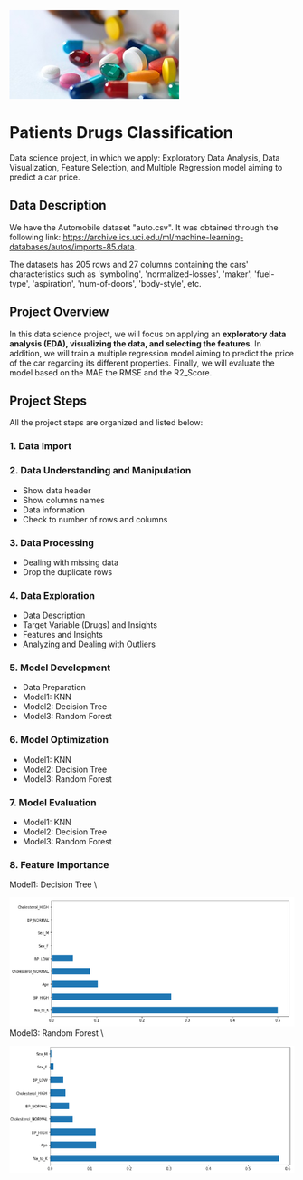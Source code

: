 ![Image](drugs1.jpg)
# Patients Drugs Classification
Data science project, in which we apply: Exploratory Data Analysis, Data Visualization, Feature Selection, and Multiple Regression model aiming to predict a car price.
## Data Description
We have the Automobile dataset "auto.csv". It was obtained through the following link: https://archive.ics.uci.edu/ml/machine-learning-databases/autos/imports-85.data.

The datasets has 205 rows and 27 columns containing the cars' characteristics such as 'symboling', 'normalized-losses', 'maker', 'fuel-type', 'aspiration',
'num-of-doors', 'body-style', etc.
## Project Overview
In this data science project, we will focus on applying an **exploratory data analysis (EDA), visualizing the data, and selecting the features**. In addition, we will train a multiple regression model aiming to predict the price of the car regarding its different properties. Finally, we will evaluate the model based on the MAE
the RMSE and the R2_Score.
## Project Steps
All the project steps are organized and listed below:

### 1. Data Import
### 2. Data Understanding and Manipulation
* Show data header
* Show columns names
* Data information
* Check to number of rows and columns
### 3. Data Processing
* Dealing with missing data
* Drop the duplicate rows
### 4. Data Exploration
* Data Description
* Target Variable (Drugs) and Insights
* Features and Insights
* Analyzing and Dealing with Outliers
### 5. Model Development
* Data Preparation
* Model1: KNN
* Model2: Decision Tree
* Model3: Random Forest
### 6. Model Optimization
* Model1: KNN
* Model2: Decision Tree
* Model3: Random Forest
### 7. Model Evaluation
* Model1: KNN
* Model2: Decision Tree
* Model3: Random Forest
### 8. Feature Importance
Model1: Decision Tree \

![Image](importance1.png)
Model3: Random Forest \

![Image](importance3.png)
